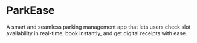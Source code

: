 # ParkEase
A smart and seamless parking management app that lets users check slot availability in real-time, book instantly, and get digital receipts with ease.
